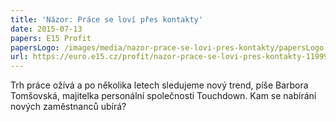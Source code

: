 ```yaml
---
title: 'Názor: Práce se loví přes kontakty'
date: 2015-07-13
papers: E15 Profit
papersLogo: /images/media/nazor-prace-se-lovi-pres-kontakty/papersLogo.png
url: https://euro.e15.cz/profit/nazor-prace-se-lovi-pres-kontakty-1199930
---
```

Trh práce ožívá a po několika letech sledujeme nový trend, píše Barbora Tomšovská, majitelka personální společnosti Touchdown. Kam se nabírání nových zaměstnanců ubírá?
